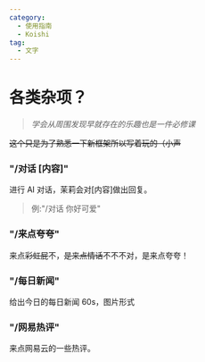 ```yaml
---
category:
  - 使用指南
  - Koishi
tag:
  - 文字
---
```


# 各类杂项？

> _学会从周围发现早就存在的乐趣也是一件必修课_

~~这个只是为了熟悉一下新框架所以写着玩的（小声~~

### "/对话 [内容]"

进行 AI 对话，茉莉会对[内容]做出回复。

> 例:"/对话 你好可爱"

### "/来点夸夸"

来点~~彩虹屁~~不，~~是来点情话~~不不不对，是来点夸夸！

### "/每日新闻"

给出今日的每日新闻 60s，图片形式

### "/网易热评"

来点网易云的一些热评。

